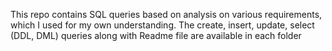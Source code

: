 This repo contains SQL queries based on analysis on various requirements, which I used for my own understanding.
The create, insert, update, select (DDL, DML) queries along with Readme file are available in each folder
